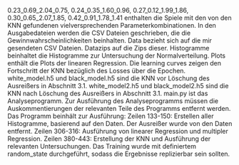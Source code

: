 0.23_0.69_2.04_0.75,
0.24_0.35_1.60_0.96,
0.27_0.12_1.99_1.86,
0.30_0.65_2.07_1.85,
0.42_0.91_1.78_1.41
enthalten die Spiele mit den von den KNN gefundenen vielversprechenden Parameterkombinationen.
In den Ausgabedateien werden die CSV Dateien geschrieben, die die Gewinnwahrscheinlichkeiten beinhalten.
Data bezieht sich auf die mir gesendeten CSV Dateien.
Datazips auf die Zips dieser.
Histogramme beinhaltet die Histogramme zur Untersuchung der Normalverteilung.
Plots enthält die Plots der linearen Regression.
Die learning curves zeigen den Fortschritt der KNN bezüglich des Losses über die Epochen.
white_model.h5 und black_model.h5 sind die KNN vor Löschung des Ausreißers in Abschnitt 3.1.
white_model2.h5 und black_model2.h5 sind die KNN nach Löschung des Ausreißers in Abschnitt 3.1.
main.py ist das Analyseprogramm. Zur Ausführung des Analyseprogramms müssen die Auskommentierungen der relevanten Teile des Programms entfernt werden. Das Programm beinhält zur Ausführung:
Zeilen 133-150: Erstellen aller Histogramme, basierend auf den Daten. Der Ausreißer wurde von den Daten entfernt.
Zeilen 306-316: Ausführung von linearer Regression und multipler Regression.
Zeilen 380-443: Erstellung der KNN und Ausführung der relevanten Untersuchungen.
Das Training wurde mit definiertem random_state durchgeführt, sodass die Ergebnisse replizierbar sein sollten.
